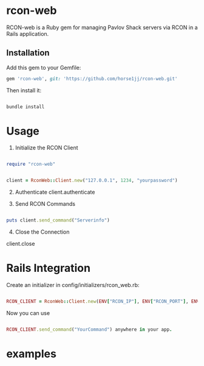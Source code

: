 # rcon-web  

RCON-web is a Ruby gem for managing Pavlov Shack servers via RCON in a Rails application.  

## Installation  

Add this gem to your Gemfile:  

```ruby
gem 'rcon-web', git: 'https://github.com/horse1jj/rcon-web.git'

```

Then install it:

```ruby

bundle install

```

# Usage

1. Initialize the RCON Client

```ruby

require "rcon-web"

``` 

```ruby

client = RconWeb::Client.new("127.0.0.1", 1234, "yourpassword")

```

2. Authenticate
client.authenticate

3. Send RCON Commands

```ruby

puts client.send_command("Serverinfo")

```


4. Close the Connection

client.close
# Rails Integration


Create an initializer in config/initializers/rcon_web.rb:

```ruby

RCON_CLIENT = RconWeb::Client.new(ENV["RCON_IP"], ENV["RCON_PORT"], ENV["RCON_PASSWORD"])

```

Now you can use 

```ruby

RCON_CLIENT.send_command("YourCommand") anywhere in your app.

```

# examples
